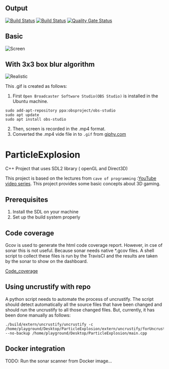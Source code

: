 ## Output

[![Build Status](https://dev.azure.com/MrPoudel/Test/_apis/build/status/MrPoudel.ParticleExplosion?branchName=master)](https://dev.azure.com/MrPoudel/Test/_build/latest?definitionId=1&branchName=master)
[![Build Status](https://travis-ci.org/MrPoudel/ParticleExplosion.svg?branch=master)](https://travis-ci.org/MrPoudel/ParticleExplosion)
[![Quality Gate Status](https://sonarcloud.io/api/project_badges/measure?project=MrPoudel_ParticleExplosion&metric=alert_status)](https://sonarcloud.io/dashboard?id=MrPoudel_ParticleExplosion)

## Basic

![Screen](https://media.giphy.com/media/L1Kzrlf8D7Oo9m8U4x/giphy.gif)

## With 3x3 box blur algorithm

![Realistic](https://media.giphy.com/media/Masb8ORIR4N4I87G63/giphy.gif)

This .gif is created as follows:

1.  First `Open Broadcaster Software Studio(OBS Studio)` is installed in the Ubuntu machine.

```
sudo add-apt-repository ppa:obsproject/obs-studio
sudo apt update
sudo apt install obs-studio
```

2. Then, screen is recorded in the .mp4 format.
3. Converted the .mp4 vide file in to `.gif` from [giphy.com](https://giphy.com/)


# ParticleExplosion
C++ Project that uses SDL2 library ( openGL and Direct3D)

This project is based on the lectures from `cave of programming` :[YouTube video series](https://www.youtube.com/watch?v=1MKhigIml3E&list=PLmpc3xvYSk4wDCP5zjt2QQXe8-JGHa4Kt).
This project provides some basic concepts about 3D gaming.

## Prerequisites
1. Install the SDL on your machine
2. Set up the build system properly

## Code coverage

Gcov is used to generate the html code coverage report. However, in cse of sonar this is not useful. Because sonar needs native *.gcov files. A shell script to collect these files is run by the TravisCI and the results are taken by the sonar to show on the dashboard.

[Code_coverage](https://github.com/MrPoudel/ParticleExplosion/blob/master/)



## Using uncrustify with repo

A python script needs to automate the process of uncrustify. The script should detect automatically all the source files that have been changed and should run the uncrustify to all those changed files.
But, currently, it has been done manually as follows:

```
./build/extern/uncrustify/uncrustify -c /home/playground/Desktop/ParticleExplosion/extern/uncrustify/forUncrustifySources.cfg --no-backup /home/playground/Desktop/ParticleExplosion/main.cpp
```

## Docker integration
TODO: Run the sonar scanner from Docker image...
